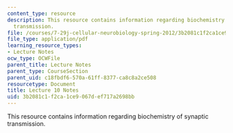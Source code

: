```yaml
---
content_type: resource
description: This resource contains information regarding biochemistry of synaptic
  transmission.
file: /courses/7-29j-cellular-neurobiology-spring-2012/3b2081c1f2ca1ce9067def717a2698bb_MIT7_29JS12_lecture10.pdf
file_type: application/pdf
learning_resource_types:
- Lecture Notes
ocw_type: OCWFile
parent_title: Lecture Notes
parent_type: CourseSection
parent_uid: c18fbdf6-570a-61ff-8377-ca8c8a2ce508
resourcetype: Document
title: Lecture 10 Notes
uid: 3b2081c1-f2ca-1ce9-067d-ef717a2698bb
---
```

This resource contains information regarding biochemistry of synaptic transmission.

